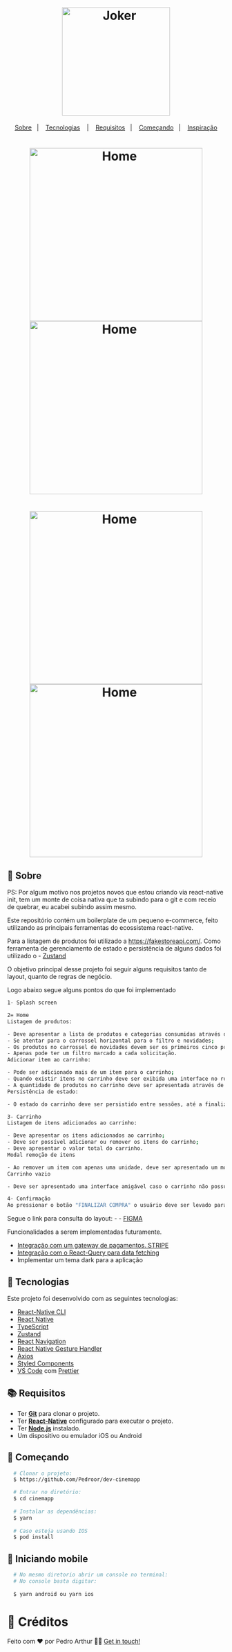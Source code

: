 <h1 align="center">
  <img alt="Joker" src="https://c.tenor.com/sqwr0sIibDIAAAAM/joker-movie-joker.gif" width="250px" />
</h1>



<p align="center">
  <a href="#page_with_curl-sobre">Sobre</a>&nbsp;&nbsp;&nbsp;|&nbsp;&nbsp;&nbsp;
  <a href="#hammer-iniciando-mobile">Tecnologias</a>
  &nbsp;&nbsp;&nbsp;|&nbsp;&nbsp;&nbsp;
  <a href="#books-requisitos">Requisitos</a>&nbsp;&nbsp;&nbsp;|&nbsp;&nbsp;&nbsp;
  <a href="#rocket-começando">Começando</a>&nbsp;&nbsp;&nbsp;|&nbsp;&nbsp;&nbsp;
  <a href="#thought_balloon-começando">Inspiração</a>
</p>

<h1 align="center">
 <img alt="Home" src="https://i.imgur.com/2Nv7iF7.png" width="400" />
 <img alt="Home" src="https://i.imgur.com/GiwUdxo.png" width="400" />
  <h1 align="center">
 <img alt="Home" src="https://i.imgur.com/RJxwcSG.png" width="400" />
 <img alt="Home" src="https://i.imgur.com/EpR9CYY.png" width="400" />


</h1>


</h1>

## :page_with_curl: Sobre

PS: Por algum motivo nos projetos novos que estou criando via react-native init, tem um monte de coisa nativa que ta subindo para o git e com receio de quebrar, eu acabei subindo assim mesmo.

Este repositório contém um boilerplate de um pequeno e-commerce, feito utilizando as principais ferramentas do ecossistema react-native.

Para a listagem de produtos foi utilizado a https://fakestoreapi.com/.
Como ferramenta de gerenciamento de estado e persistência de alguns dados foi utilizado o - [Zustand](https://github.com/pmndrs/zustand)

O objetivo principal desse projeto foi seguir alguns requisitos tanto de layout, quanto de regras de negócio.

Logo abaixo segue alguns pontos do que foi implementado

```bash
1- Splash screen

2= Home
Listagem de produtos:

- Deve apresentar a lista de produtos e categorias consumidas através da API indicada nos pré-requisitos;
- Se atentar para o carrossel horizontal para o filtro e novidades;
- Os produtos no carrossel de novidades devem ser os primeiros cinco produtos retornados pela API;
- Apenas pode ter um filtro marcado a cada solicitação.
Adicionar item ao carrinho:

- Pode ser adicionado mais de um item para o carrinho;
- Quando existir itens no carrinho deve ser exibida uma interface no rodapé da tela permitindo ir para o carrinho (frame do Figma 02.01- ITEM_ON_CART);
- A quantidade de produtos no carrinho deve ser apresentada através de um badge no ícone do carrinho na Navigation Bar.
Persistência de estado:

- O estado do carrinho deve ser persistido entre sessões, até a finalização do checkout.

3- Carrinho
Listagem de itens adicionados ao carrinho:

- Deve apresentar os itens adicionados ao carrinho;
- Deve ser possível adicionar ou remover os itens do carrinho;
- Deve apresentar o valor total do carrinho.
Modal remoção de itens

- Ao remover um item com apenas uma unidade, deve ser apresentado um modal perguntando sobre a remoção do item do carrinho (frame do Figma 03.01 - CART).
Carrinho vazio

- Deve ser apresentado uma interface amigável caso o carrinho não possua itens adicionados (frame do Figma 03.02 - CART_EMPTY).

4- Confirmação
Ao pressionar o botão "FINALIZAR COMPRA" o usuário deve ser levado para a tela de confirmação e ter seu carrinho zerado (frame do Figma 04 - CONFIRMATION).

```

Segue o link para consulta do layout: - - [FIGMA](https://www.figma.com/file/eBNLxQP4rQCmu28s2JmTPN/E-commerce?node-id=0%3A1) 


Funcionalidades a serem implementadas futuramente.

- [Integração com um gateway de pagamentos. STRIPE ](https://stripe.com/br)
- [Integração com o React-Query para data fetching ](https://react-query.tanstack.com/)
- Implementar um tema dark para a aplicação


## :hammer: Tecnologias

Este projeto foi desenvolvido com as seguintes tecnologias:

- [React-Native CLI](https://reactnative.dev/docs/environment-setup)
- [React Native](https://reactnative.dev/)
- [TypeScript](https://www.typescriptlang.org/)
- [Zustand](https://github.com/pmndrs/zustand)
- [React Navigation](https://reactnavigation.org/)
- [React Native Gesture Handler](https://kmagiera.github.io/react-native-gesture-handler/)
- [Axios](https://github.com/axios/axios)
- [Styled Components](https://styled-components.com/)
- [VS Code](https://code.visualstudio.com/) com [Prettier](https://prettier.io/)

## :books: Requisitos
- Ter [**Git**](https://git-scm.com/) para clonar o projeto.
- Ter [**React-Native**](https://reactnative.dev/docs/environment-setup) configurado para executar o projeto.
- Ter [**Node.js**](https://nodejs.org/en/) instalado.
- Um dispositivo ou emulador iOS ou Android

## :rocket: Começando
``` bash
  # Clonar o projeto:
  $ https://github.com/Pedroor/dev-cinemapp

  # Entrar no diretório:
  $ cd cinemapp
  
  # Instalar as dependências:
  $ yarn
  
  # Caso esteja usando IOS
  $ pod install
```

## :iphone: Iniciando mobile
```bash
  # No mesmo diretorio abrir um console no terminal:
  # No console basta digitar:
  
  $ yarn android ou yarn ios
```

# :thought_balloon: Créditos

Feito com ❤️ por Pedro Arthur 👋🏻 [Get in touch!](https://github.com/Pedroor)
